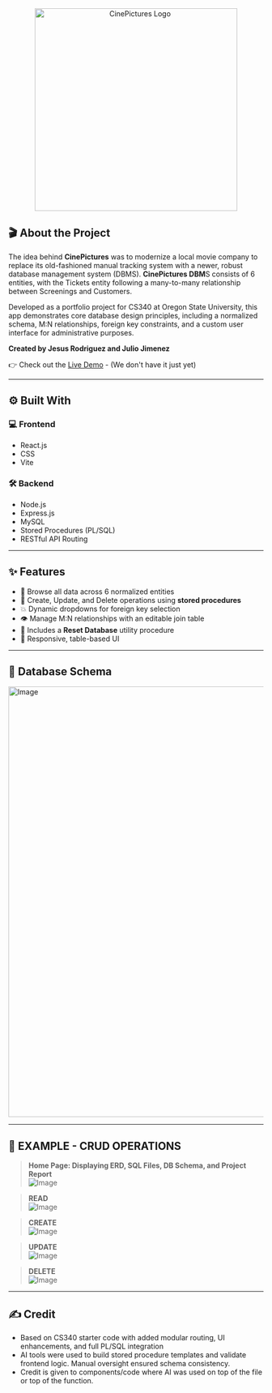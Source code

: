 <div align="center">
  <img width="400" alt="CinePictures Logo" src="https://github.com/user-attachments/assets/5d2ff0af-147b-44a9-b002-7d7a81da2994" />
</div>

## 🎬 About the Project

The idea behind **CinePictures** was to modernize a local movie company to replace its old-fashioned manual tracking system with a newer, robust database management system (DBMS). **CinePictures DBM**S consists of 6 entities, with the Tickets entity following a many-to-many relationship between Screenings and Customers.

Developed as a portfolio project for CS340 at Oregon State University, this app demonstrates core database design principles, including a normalized schema, M:N relationships, foreign key constraints, and a custom user interface for administrative purposes.

**Created by Jesus Rodriguez and Julio Jimenez**

👉 Check out the [Live Demo](http://classwork.engr.oregonstate.edu:32829) - (We don't have it just yet)

---

## ⚙️ Built With

### 💻 Frontend
- React.js
- CSS
- Vite

### 🛠 Backend
- Node.js
- Express.js
- MySQL 
- Stored Procedures (PL/SQL)
- RESTful API Routing

---

## ✨ Features

- 🔎 Browse all data across 6 normalized entities
- 🧾 Create, Update, and Delete operations using **stored procedures**
- 💥 Dynamic dropdowns for foreign key selection
- 👁️ Manage M:N relationships with an editable join table
- 🔄 Includes a **Reset Database** utility procedure
- 💫 Responsive, table-based UI

---

## 📄 Database Schema

<img width="850" alt="Image" src="https://github.com/user-attachments/assets/e6e94794-270e-485d-af84-5fe9d2c231f0" />

---

## 📸 EXAMPLE - CRUD OPERATIONS

> **Home Page: Displaying ERD, SQL Files, DB Schema, and Project Report**  
![Image](https://github.com/user-attachments/assets/4e6d7c5a-2d7e-4a89-a03a-04227aa3730c)

> **READ**  
![Image](https://github.com/user-attachments/assets/1d024c7e-1d4f-436d-93ac-73970916fcb7)

> **CREATE**  
![Image](https://github.com/user-attachments/assets/63c97708-f757-4319-b5eb-b8a7779d618f)

> **UPDATE**  
![Image](https://github.com/user-attachments/assets/81945ab7-e0cf-439d-a641-3ac434b536af)

> **DELETE**  
![Image](https://github.com/user-attachments/assets/cc7d9a59-b1ab-447e-ab36-e4c41ac18df2)

---

## ✍️ Credit

- Based on CS340 starter code with added modular routing, UI enhancements, and full PL/SQL integration  
- AI tools were used to build stored procedure templates and validate frontend logic. Manual oversight ensured schema consistency.
- Credit is given to components/code where AI was used on top of the file or top of the function.
